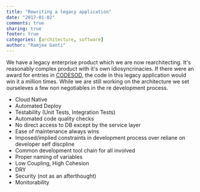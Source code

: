 ```yaml
---
title: "Rewriting a legacy application"
date: "2017-01-02"
comments: true
sharing: true
footer: true
categories: [architecture, software]
author: "Ramjee Ganti"
---
```


We have a legacy enterprise product which we are now rearchitecting. It's reasonably complex product with it's own idiosyncrinacies. If there were an award for entries in [CODESOD](http://thedailywtf.com/series/code-sod), the code in this legacy application would win it a million times. While we are still working on the architecture we set ourseleves a few non negotiables in the re development process.

* Cloud Native
* Automated Deploy
* Testability (Unit Tests, Integration Tests)
* Automated code quality checks
* No direct access to DB except by the service layer
* Ease of maintenance always wins
* Imposed/implied constraints in development process over reliane on developer self discpline
* Common development tool chain for all involved
* Proper naming of variables
* Low Coupling, High Cohesion
* DRY
* Security (not as an afterthought)
* Monitorability

